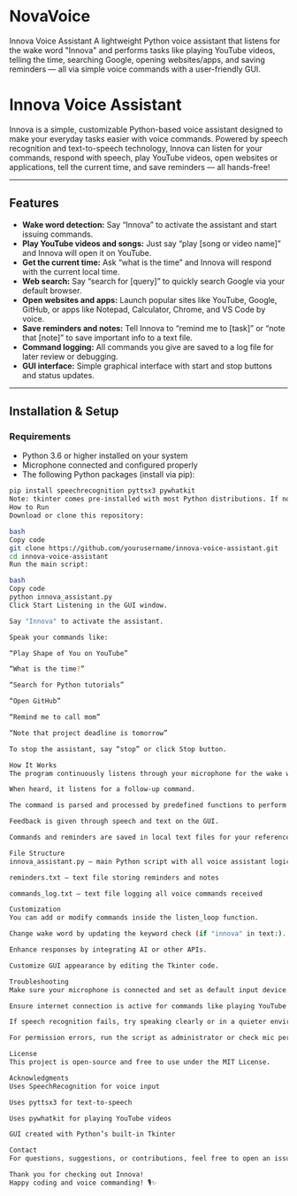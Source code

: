 # NovaVoice
Innova Voice Assistant A lightweight Python voice assistant that listens for the wake word "Innova" and performs tasks like playing YouTube videos, telling the time, searching Google, opening websites/apps, and saving reminders — all via simple voice commands with a user-friendly GUI.
# Innova Voice Assistant

Innova is a simple, customizable Python-based voice assistant designed to make your everyday tasks easier with voice commands. Powered by speech recognition and text-to-speech technology, Innova can listen for your commands, respond with speech, play YouTube videos, open websites or applications, tell the current time, and save reminders — all hands-free!

---

## Features

- **Wake word detection:** Say “Innova” to activate the assistant and start issuing commands.  
- **Play YouTube videos and songs:** Just say “play [song or video name]” and Innova will open it on YouTube.  
- **Get the current time:** Ask “what is the time” and Innova will respond with the current local time.  
- **Web search:** Say “search for [query]” to quickly search Google via your default browser.  
- **Open websites and apps:** Launch popular sites like YouTube, Google, GitHub, or apps like Notepad, Calculator, Chrome, and VS Code by voice.  
- **Save reminders and notes:** Tell Innova to “remind me to [task]” or “note that [note]” to save important info to a text file.  
- **Command logging:** All commands you give are saved to a log file for later review or debugging.  
- **GUI interface:** Simple graphical interface with start and stop buttons and status updates.

---

## Installation & Setup

### Requirements

- Python 3.6 or higher installed on your system  
- Microphone connected and configured properly  
- The following Python packages (install via pip):

```bash
pip install speechrecognition pyttsx3 pywhatkit
Note: tkinter comes pre-installed with most Python distributions. If not, install it using your OS package manager.
How to Run
Download or clone this repository:

bash
Copy code
git clone https://github.com/yourusername/innova-voice-assistant.git
cd innova-voice-assistant
Run the main script:

bash
Copy code
python innova_assistant.py
Click Start Listening in the GUI window.

Say "Innova" to activate the assistant.

Speak your commands like:

“Play Shape of You on YouTube”

“What is the time?”

“Search for Python tutorials”

“Open GitHub”

“Remind me to call mom”

“Note that project deadline is tomorrow”

To stop the assistant, say “stop” or click Stop button.

How It Works
The program continuously listens through your microphone for the wake word “Innova”.

When heard, it listens for a follow-up command.

The command is parsed and processed by predefined functions to perform actions.

Feedback is given through speech and text on the GUI.

Commands and reminders are saved in local text files for your reference.

File Structure
innova_assistant.py — main Python script with all voice assistant logic and GUI

reminders.txt — text file storing reminders and notes

commands_log.txt — text file logging all voice commands received

Customization
You can add or modify commands inside the listen_loop function.

Change wake word by updating the keyword check (if "innova" in text:).

Enhance responses by integrating AI or other APIs.

Customize GUI appearance by editing the Tkinter code.

Troubleshooting
Make sure your microphone is connected and set as default input device.

Ensure internet connection is active for commands like playing YouTube or searching Google.

If speech recognition fails, try speaking clearly or in a quieter environment.

For permission errors, run the script as administrator or check mic permissions.

License
This project is open-source and free to use under the MIT License.

Acknowledgments
Uses SpeechRecognition for voice input

Uses pyttsx3 for text-to-speech

Uses pywhatkit for playing YouTube videos

GUI created with Python’s built-in Tkinter

Contact
For questions, suggestions, or contributions, feel free to open an issue or pull request on this repository.

Thank you for checking out Innova!
Happy coding and voice commanding! 🎙️✨